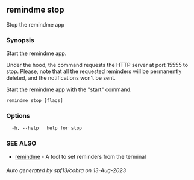 ## remindme stop

Stop the remindme app

### Synopsis

Start the remindme app.

Under the hood, the command requests the HTTP server at port 15555 to stop.
Please, note that all the requested reminders will be permanently deleted,
and the notifications won't be sent.

Start the remindme app with the "start" command.

```
remindme stop [flags]
```

### Options

```
  -h, --help   help for stop
```

### SEE ALSO

* [remindme](remindme.md)	 - A tool to set reminders from the terminal

###### Auto generated by spf13/cobra on 13-Aug-2023
